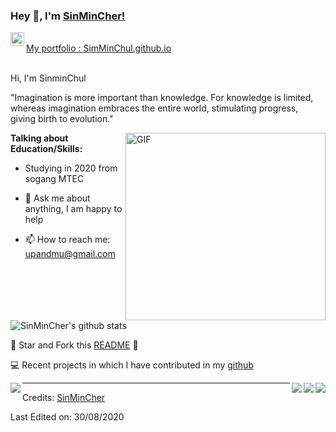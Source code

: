 ### Hey 👋, I'm [SinMinCher!](https://github.com/PrudhviGNV)


<a href="https://[www.linkedin.com/in/prudhvignv](https://github.com/SinMinCher)/">
  <img align="left" alt="SinMinCher's LinkdeIN" width="22px" src="https://cdn.jsdelivr.net/npm/simple-icons@v3/icons/linkedin.svg" />
</a>

<br />
 <a href="[https://github.com/SinMinCher]/" align="left" > My portfolio : SimMinChul.github.io </a> 
<br />
<br />

Hi, I'm SinminChul


"Imagination is more important than knowledge. For knowledge is limited, whereas imagination embraces the entire world, stimulating progress, giving birth to evolution." 



 <img align="right" height="300px" width= "320px" alt="GIF" src="https://media.giphy.com/media/CVtNe84hhYF9u/giphy.gif" />

**Talking about Education/Skills:**

- Studying in 2020 from sogang MTEC


- 💬 Ask me about anything, I am happy to help
- 📫 How to reach me: upandmu@gmail.com

&nbsp;


![SinMinCher's github stats](https://github-readme-stats.vercel.app/api?username=SinMinCher&show_icons=true&hide_border=true)

:pushpin: Star and Fork this [README](https://github.com/SinMinCher/SinMinCher) :pencil:

💻 Recent projects in which I have contributed in my [github](https://github.com/SinMinCher/)


<a href="https://github.com/SinMinCher/FacialEmotionRecognition-usingCNN">
    <img align="right" src="https://github-readme-stats.vercel.app/api/pin/?username=SinMinCher&repo=FacialEmotionRecognition-usingCNN" />
</a>

<a href="https://github.com/SinMinCher/FaceRecognisationBasedAttendence">
  <img align="right" src="https://github-readme-stats.vercel.app/api/pin/?username=SinMinCher&repo=FaceRecognisationBasedAttendence" />
</a>

<a href="https://github.com/SinMinCher/pathFinderVisualizer">
  <img align="left" src="https://github-readme-stats.vercel.app/api/pin/?username=SinMinCher&repo=pathFinderVisualizer" />
</a>

<a href="https://github.com/SinMinCher/SpeechEmotionRecognization">
  <img align="right" src="https://github-readme-stats.vercel.app/api/pin/?username=SinMinCher&repo=SpeechEmotionRecognization" />
</a>

-----
Credits: [SinMinCher](https://github.com/SinMinCher)

Last Edited on: 30/08/2020
